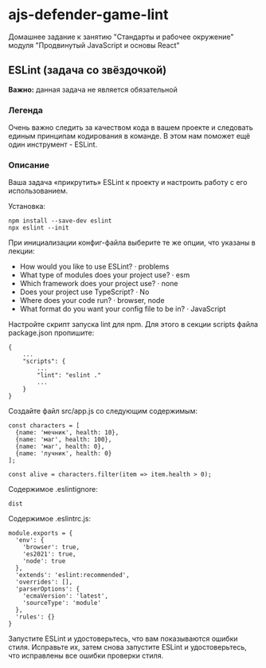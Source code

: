 # ajs-defender-game-lint
Домашнее задание к занятию "Стандарты и рабочее окружение" модуля "Продвинутый JavaScript и основы React"

## ESLint (задача со звёздочкой)
**Важно:** данная задача не является обязательной

### Легенда
Очень важно следить за качеством кода в вашем проекте и следовать единым принципам кодирования в команде. В этом нам поможет ещё один инструмент - ESLint.

### Описание
Ваша задача «прикрутить» ESLint к проекту и настроить работу с его использованием.

Установка:

    npm install --save-dev eslint  
    npx eslint --init  

При инициализации конфиг-файла выберите те же опции, что указаны в лекции:

* How would you like to use ESLint? · problems
* What type of modules does your project use? · esm
* Which framework does your project use? · none
* Does your project use TypeScript? · No
* Where does your code run? · browser, node
* What format do you want your config file to be in? · JavaScript
  
Настройте скрипт запуска lint для npm. Для этого в секции scripts файла package.json пропишите:

    {  
        ...  
        "scripts": {  
            ...  
            "lint": "eslint ."  
            ...  
        }  
    }

Создайте файл src/app.js со следующим содержимым:

    const characters = [  
      {name: 'мечник', health: 10},  
      {name: 'маг', health: 100},  
      {name: 'маг', health: 0},  
      {name: 'лучник', health: 0}  
    ];  

    const alive = characters.filter(item => item.health > 0);

Содержимое .eslintignore:

    dist

Содержимое .eslintrc.js:

    module.exports = {  
      'env': {  
        'browser': true,  
        'es2021': true,  
        'node': true  
      },  
      'extends': 'eslint:recommended',  
      'overrides': [],  
      'parserOptions': {  
        'ecmaVersion': 'latest',  
        'sourceType': 'module'  
      },  
      'rules': {}
    }

Запустите ESLint и удостоверьтесь, что вам показываются ошибки стиля. Исправьте их, затем снова запустите ESLint и удостоверьтесь, что исправлены все ошибки проверки стиля.